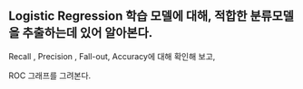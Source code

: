 ## Logistic Regression 학습 모델에 대해, 적합한 분류모델을 추출하는데 있어 알아본다.

Recall , Precision , Fall-out, Accuracy에 대해 확인해 보고, 

ROC 그래프를 그려본다.
